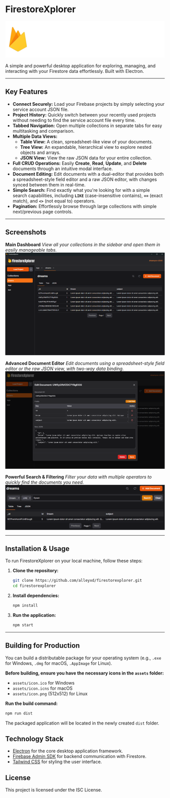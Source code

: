 # FirestoreXplorer

![FirestoreXplorer Logo](./assets/imgs/logo.png)

A simple and powerful desktop application for exploring, managing, and interacting with your Firestore data effortlessly. Built with Electron.

---

## Key Features

* **Connect Securely:** Load your Firebase projects by simply selecting your service account JSON file.
* **Project History:** Quickly switch between your recently used projects without needing to find the service account file every time.
* **Tabbed Navigation:** Open multiple collections in separate tabs for easy multitasking and comparison.
* **Multiple Data Views:**
    * **Table View:** A clean, spreadsheet-like view of your documents.
    * **Tree View:** An expandable, hierarchical view to explore nested objects and arrays.
    * **JSON View:** View the raw JSON data for your entire collection.
* **Full CRUD Operations:** Easily **Create**, **Read**, **Update**, and **Delete** documents through an intuitive modal interface.
* **Document Editing:** Edit documents with a dual-editor that provides both a spreadsheet-style field editor and a raw JSON editor, with changes synced between them in real-time.
* **Simple Search:** Find exactly what you're looking for with a simple search capabilities, including **`LIKE`** (case-insensitive contains), **`==`** (exact match), and **`<>`** (not equal to) operators.
* **Pagination:** Effortlessly browse through large collections with simple next/previous page controls.

---

## Screenshots

**Main Dashboard**
*View all your collections in the sidebar and open them in easily manageable tabs.*
![Main application view showing collections and tabs](./assets/screen1.png)

**Advanced Document Editor**
*Edit documents using a spreadsheet-style field editor or the raw JSON view, with two-way data binding.*
![Modal showing the document editor](./assets/screen2.png)

**Powerful Search & Filtering**
*Filter your data with multiple operators to quickly find the documents you need.*
![Search bar with operators and results](./assets/screen3.png)

---

## Installation & Usage

To run FirestoreXplorer on your local machine, follow these steps:

1.  **Clone the repository:**
    ```bash
    git clone https://github.com/alleyxd/firestorexplorer.git
    cd firestorexplorer
    ```

2.  **Install dependencies:**
    ```bash
    npm install
    ```

3.  **Run the application:**
    ```bash
    npm start
    ```

---

## Building for Production

You can build a distributable package for your operating system (e.g., `.exe` for Windows, `.dmg` for macOS, `.AppImage` for Linux).

**Before building, ensure you have the necessary icons in the `assets` folder:**

* `assets/icon.ico` for Windows
* `assets/icon.icns` for macOS
* `assets/icon.png` (512x512) for Linux

**Run the build command:**
```bash
npm run dist
```

The packaged application will be located in the newly created `dist` folder.

## Technology Stack
* [Electron](https://www.electronjs.org) for the core desktop application framework.
* [Firebase Admin SDK](https://firebase.google.com/docs/admin/setup) for backend communication with Firestore.
* [Tailwind CSS](https://tailwindcss.com) for styling the user interface.

## License
This project is licensed under the ISC License.